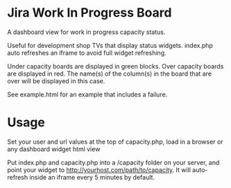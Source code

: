 Jira Work In Progress Board
===========================

A dashboard view for work in progress capacity status.

Useful for development shop TVs that display status widgets. index.php auto refreshes an iframe to avoid full widget refreshing.

Under capacity boards are displayed in green blocks. Over capacity boards are displayed in red. The name(s) of the column(s) in the board that are over will be displayed in this case.

See example.html for an example that includes a failure.

Usage
=====

Set your user and url values at the top of capacity.php, load in a browser or any dashboard widget html view

Put index.php and capacity.php into a /capacity folder on your server, and point your widget to http://yourhost.com/path/to/capacity. It will auto-refresh inside an iframe every 5 minutes by default.
